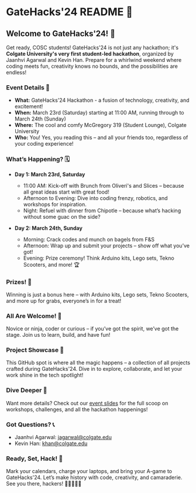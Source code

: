 # GateHacks'24 README 🚀

## Welcome to GateHacks'24! 🎉

Get ready, COSC students! GateHacks'24 is not just any hackathon; it's **Colgate University's very first student-led hackathon**, organized by Jaanhvi Agarwal and Kevin Han. Prepare for a whirlwind weekend where coding meets fun, creativity knows no bounds, and the possibilities are endless!

### Event Details 🎈

- **What:** GateHacks'24 Hackathon - a fusion of technology, creativity, and excitement!
- **When:** March 23rd (Saturday) starting at 11:00 AM, running through to March 24th (Sunday)
- **Where:** The cool and comfy McGregory 319 (Student Lounge), Colgate University
- **Who:** You! Yes, you reading this – and all your friends too, regardless of your coding experience!

### What’s Happening? 🗓

- **Day 1: March 23rd, Saturday**
  - 11:00 AM: Kick-off with Brunch from Oliveri's and Slices – because all great ideas start with great food!
  - Afternoon to Evening: Dive into coding frenzy, robotics, and workshops for inspiration.
  - Night: Refuel with dinner from Chipotle – because what’s hacking without some guac on the side?

- **Day 2: March 24th, Sunday**
  - Morning: Crack codes and munch on bagels from F&S 
  - Afternoon: Wrap up and submit your projects – show off what you’ve got!
  - Evening: Prize ceremony! Think Arduino kits, Lego sets, Tekno Scooters, and more! 🏆

### Prizes! 🎁

Winning is just a bonus here – with Arduino kits, Lego sets, Tekno Scooters, and more up for grabs, everyone’s in for a treat!

### All Are Welcome! 🙌

Novice or ninja, coder or curious – if you’ve got the spirit, we’ve got the stage. Join us to learn, build, and have fun!

### Project Showcase 🌟

This GitHub spot is where all the magic happens – a collection of all projects crafted during GateHacks'24. Dive in to explore, collaborate, and let your work shine in the tech spotlight!

### Dive Deeper 🧐

Want more details? Check out our [event slides](https://docs.google.com/presentation/d/12HpewkKKsaczvRN0z-cZvqnowQx5vzppPckX_SyLH58/edit?usp=sharing) for the full scoop on workshops, challenges, and all the hackathon happenings!

### Got Questions? 📞

- Jaanhvi Agarwal: [jagarwal@colgate.edu](mailto:jagarwal@colgate.edu)
- Kevin Han: [khan@colgate.edu](mailto:khan@colgate.edu)

### Ready, Set, Hack! 🎯

Mark your calendars, charge your laptops, and bring your A-game to GateHacks'24. Let’s make history with code, creativity, and camaraderie. See you there, hackers! 🚀👩‍💻👨‍💻



